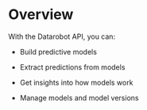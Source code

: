 # Overview

With the Datarobot API, you can:

- Build predictive models

- Extract predictions from models

- Get insights into how models work

- Manage models and model versions
